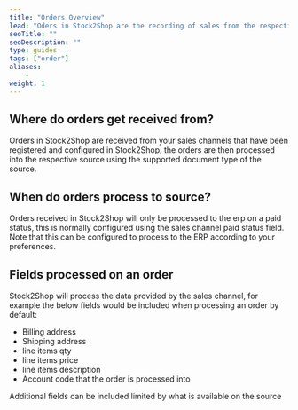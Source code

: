 ```yaml
---
title: "Orders Overview"
lead: "Oders in Stock2Shop are the recording of sales from the respective sales channels"
seoTitle: ""
seoDescription: ""
type: guides
tags: ["order"]
aliases:
    - 
weight: 1
---
```


## Where do orders get received from?
Orders in Stock2Shop are received from your sales channels that have been registered and configured in Stock2Shop, the orders are then processed into the respective source using the supported document type of the source.

## When do orders process to source?
Orders received in Stock2Shop will only be processed to the erp on a paid status, this is normally configured using the sales channel paid status field.
Note that this can be configured to process to the ERP according to your preferences.

## Fields processed on an order
Stock2Shop will process the data provided by the sales channel, for example the below fields would be included when processing an order by default:

- Billing address
- Shipping address
- line items qty
- line items price
- line items description
- Account code that the order is processed into

Additional fields can be included limited by what is available on the source





    


